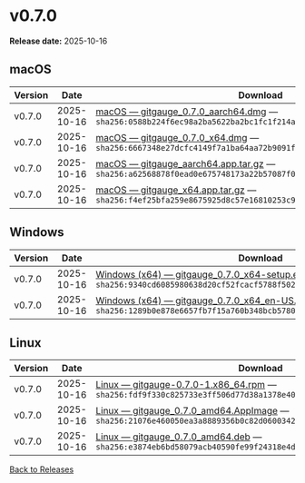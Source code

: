 # v0.7.0

**Release date:** 2025-10-16


## macOS

| Version | Date | Download | Notes |
|---|---|---|---|
| v0.7.0 | 2025-10-16 | [macOS — gitgauge_0.7.0_aarch64.dmg](https://github.com/Monash-FIT3170/2025W1-Commitment/releases/download/v0.7.0/gitgauge_0.7.0_aarch64.dmg) — `sha256:0588b224f6ec98a2ba5622ba2bc1fc1f214af8d798b4f1893ba37b13b1a73bb5` | [Notes](https://github.com/Monash-FIT3170/2025W1-Commitment/releases/tag/v0.7.0) |
| v0.7.0 | 2025-10-16 | [macOS — gitgauge_0.7.0_x64.dmg](https://github.com/Monash-FIT3170/2025W1-Commitment/releases/download/v0.7.0/gitgauge_0.7.0_x64.dmg) — `sha256:6667348e27dcfc4149f7a1ba64aa72b9091f0971cc58b399d8b3d0d5c4a22a13` | [Notes](https://github.com/Monash-FIT3170/2025W1-Commitment/releases/tag/v0.7.0) |
| v0.7.0 | 2025-10-16 | [macOS — gitgauge_aarch64.app.tar.gz](https://github.com/Monash-FIT3170/2025W1-Commitment/releases/download/v0.7.0/gitgauge_aarch64.app.tar.gz) — `sha256:a62568878f0ead0e675748173a22b57087f0908544e7baf2b0a1b3e6b9c2bce0` | [Notes](https://github.com/Monash-FIT3170/2025W1-Commitment/releases/tag/v0.7.0) |
| v0.7.0 | 2025-10-16 | [macOS — gitgauge_x64.app.tar.gz](https://github.com/Monash-FIT3170/2025W1-Commitment/releases/download/v0.7.0/gitgauge_x64.app.tar.gz) — `sha256:f4ef25bfa259e8675925d8c57e16810253c9ba7bb1b11dec55a742032ef60f2c` | [Notes](https://github.com/Monash-FIT3170/2025W1-Commitment/releases/tag/v0.7.0) |



## Windows

| Version | Date | Download | Notes |
|---|---|---|---|
| v0.7.0 | 2025-10-16 | [Windows (x64) — gitgauge_0.7.0_x64-setup.exe](https://github.com/Monash-FIT3170/2025W1-Commitment/releases/download/v0.7.0/gitgauge_0.7.0_x64-setup.exe) — `sha256:9340cd6085980638d20cf52fcacf5788f5021ac89d1c13ba446f38da7f4f3461` | [Notes](https://github.com/Monash-FIT3170/2025W1-Commitment/releases/tag/v0.7.0) |
| v0.7.0 | 2025-10-16 | [Windows (x64) — gitgauge_0.7.0_x64_en-US.msi](https://github.com/Monash-FIT3170/2025W1-Commitment/releases/download/v0.7.0/gitgauge_0.7.0_x64_en-US.msi) — `sha256:1289b0e878e6657fb7f15a760b348bcb578007d3634f86f853d0cec5528fdd18` | [Notes](https://github.com/Monash-FIT3170/2025W1-Commitment/releases/tag/v0.7.0) |



## Linux

| Version | Date | Download | Notes |
|---|---|---|---|
| v0.7.0 | 2025-10-16 | [Linux — gitgauge-0.7.0-1.x86_64.rpm](https://github.com/Monash-FIT3170/2025W1-Commitment/releases/download/v0.7.0/gitgauge-0.7.0-1.x86_64.rpm) — `sha256:fdf9f330c825733e3ff506d77d38a1378e407bea000ae03c80c99b53e28a6e78` | [Notes](https://github.com/Monash-FIT3170/2025W1-Commitment/releases/tag/v0.7.0) |
| v0.7.0 | 2025-10-16 | [Linux — gitgauge_0.7.0_amd64.AppImage](https://github.com/Monash-FIT3170/2025W1-Commitment/releases/download/v0.7.0/gitgauge_0.7.0_amd64.AppImage) — `sha256:21076e460050ea3a8889356b0c82d0600342b240caaf041fb3007efc395eff7c` | [Notes](https://github.com/Monash-FIT3170/2025W1-Commitment/releases/tag/v0.7.0) |
| v0.7.0 | 2025-10-16 | [Linux — gitgauge_0.7.0_amd64.deb](https://github.com/Monash-FIT3170/2025W1-Commitment/releases/download/v0.7.0/gitgauge_0.7.0_amd64.deb) — `sha256:e3874eb6bd58079acb40590fe99f24318e4d909b50081cbfe1cf2d83d0208845` | [Notes](https://github.com/Monash-FIT3170/2025W1-Commitment/releases/tag/v0.7.0) |


[Back to Releases](./index.md)